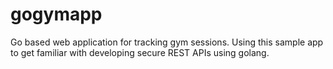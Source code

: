 # gogymapp
Go based web application for tracking gym sessions. Using this sample app to get familiar with developing secure REST APIs using golang.
